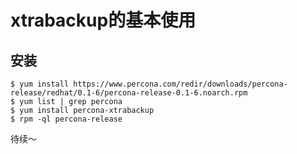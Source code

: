 # xtrabackup的基本使用

## 安装
```
$ yum install https://www.percona.com/redir/downloads/percona-release/redhat/0.1-6/percona-release-0.1-6.noarch.rpm
$ yum list | grep percona
$ yum install percona-xtrabackup
$ rpm -ql percona-release
```

待续～
